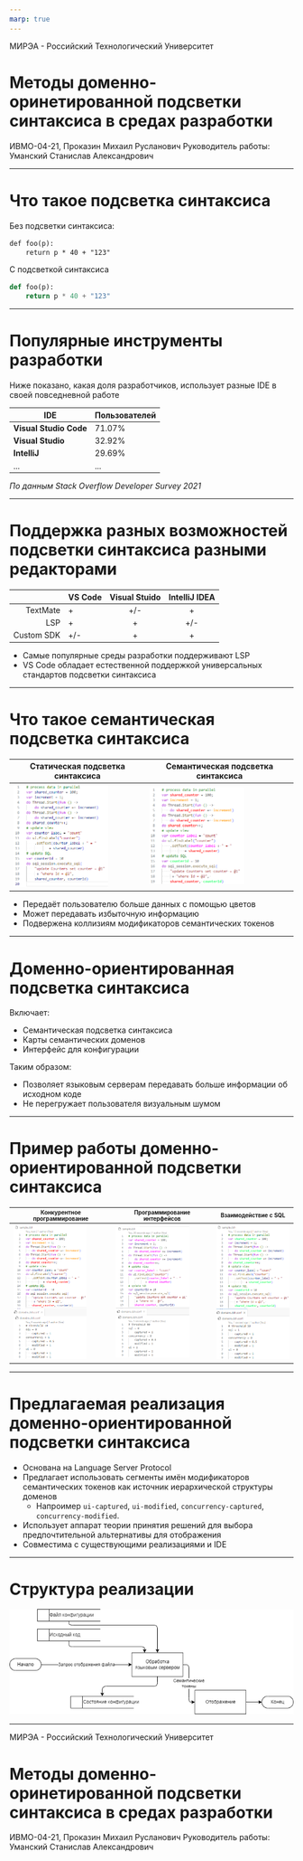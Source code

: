 ```yaml
---
marp: true
---
```


МИРЭА - Российский Технологический Университет

# Методы доменно-оринетированной подсветки синтаксиса в средах разработки

ИВМО-04-21, Проказин Михаил Русланович
Руководитель работы: Уманский Станислав Александрович

---

# Что такое подсветка синтаксиса


Без подсветки синтаксиса:
```
def foo(p):
    return p * 40 + "123"
```
С подсветкой синтаксиса
```python
def foo(p):
    return p * 40 + "123"
```

---

# Популярные инструменты разработки

Ниже показано, какая доля разработчиков, использует разные IDE в своей повседневной работе

| IDE                    | Пользователей |
| --------------         | ------------- |
| __Visual Studio Code__ | 71.07%        |
| __Visual Studio__      | 32.92%        |
| __IntelliJ__           | 29.69%        |
| ...                    | ...           |

_По данным Stack Overflow Developer Survey 2021_

---

# Поддержка разных возможностей подсветки синтаксиса разными редакторами

|            | VS Code | Visual Stuido | IntelliJ IDEA |
|-----------:|:--------|:-------------:|:-------------:|
| TextMate   |     +   |     +/-       |      +        | 
| LSP        |     +   |     +         |      +/-      | 
| Custom SDK |     +/- |     +         |      +        | 

- Самые популярные среды разработки поддерживают LSP
- VS Code обладает естественной поддержкой универсальных стандартов подсветки синтаксиса

---

# Что такое семантическая подсветка синтаксиса

<style>
    div.static-vs-semantic img { width: 12em; }
</style>

<div class="static-vs-semantic">

| Статическая подсветка синтаксиса             | Семантическая подсветка синтаксиса          |
| -                                            | -                                           |
| ![](./pictures/semantic-highlitning-off.png) | ![](./pictures/semantic-highlitning-on.png) | 

</div>

- Передаёт пользователю больше данных с помощью цветов
- Может передавать избыточную информацию
- Подвержена коллизиям модификаторов семантических токенов

--- 

# Доменно-ориентированная подсветка синтаксиса

Включает:

- Семантическая подсветка синтаксиса
- Карты семантических доменов
- Интерфейс для конфигурации

Таким образом:

- Позволяет языковым серверам передавать больше информации об исходном коде
- Не перегружает пользователя визуальным шумом

---

# Пример работы доменно-ориентированной подсветки синтаксиса

<style>
    div.dsh-comparison img { width: 9.3em; }
    div.dsh-comparison th { font-size: 0.7em }
</style>

<div class="dsh-comparison">

| Конкурентное программирование              | Программирование интерфейсов      | Взаимодействие с SQL               |
| -----------------------------------------  | --------------------------------- | ---------------------------------  |
| ![](./pictures/dsh-sample-concurrency.png) | ![](./pictures/dsh-sample-ui.png) | ![](./pictures/dsh-sample-sql.png) |

</div>

---

# Предлагаемая реализация доменно-ориентированной подсветки синтаксиса

- Основана на Language Server Protocol
- Предлагает использовать сегменты имён модификаторов семантических токенов как источник иерархической структуры доменов
    - Напроимер `ui-captured`, `ui-modified`, `concurrency-captured`, `concurrency-modified`.
- Использует аппарат теории принятия решений для выбора предпочтительной альтернативы для отображения
- Совместима с существующими реализациями и IDE

---

# Структура реализации

![](./pictures/dsh-how-it-works.png)

---

МИРЭА - Российский Технологический Университет

# Методы доменно-оринетированной подсветки синтаксиса в средах разработки

ИВМО-04-21, Проказин Михаил Русланович
Руководитель работы: Уманский Станислав Александрович
